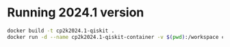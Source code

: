 # Running 2024.1 version
```sh
docker build -t cp2k2024.1-qiskit .
docker run -d --name cp2k2024.1-qiskit-container -v $(pwd):/workspace cp2k2024.1-qiskit
```